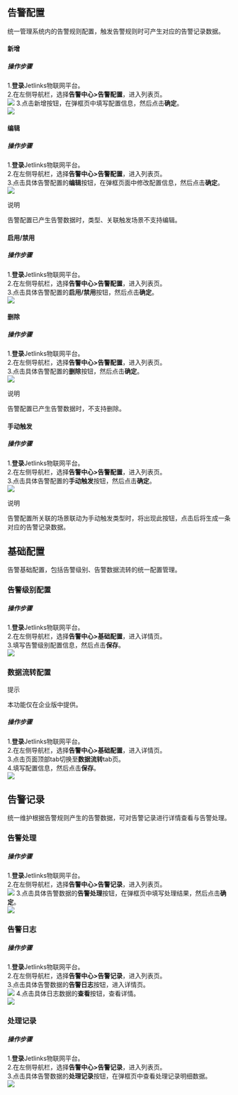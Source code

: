 
## 告警配置
统一管理系统内的告警规则配置，触发告警规则时可产生对应的告警记录数据。
#### 新增
##### 操作步骤
1.**登录**Jetlinks物联网平台。</br>
2.在左侧导航栏，选择**告警中心>告警配置**，进入列表页。</br>
![](./img/82.png)
3.点击新增按钮，在弹框页中填写配置信息，然后点击**确定**。</br>
![](./img/83.png)

#### 编辑
##### 操作步骤
1.**登录**Jetlinks物联网平台。</br>
2.在左侧导航栏，选择**告警中心>告警配置**，进入列表页。</br>
3.点击具体告警配置的**编辑**按钮，在弹框页面中修改配置信息，然后点击**确定**。</br>
![](./img/84.png)
<div class='explanation primary'>
  <p class='explanation-title-warp'>
    <span class='iconfont icon-bangzhu explanation-icon'></span>
    <span class='explanation-title font-weight'>说明</span>
  </p>
  告警配置已产生告警数据时，类型、关联触发场景不支持编辑。
</div>

#### 启用/禁用
##### 操作步骤
1.**登录**Jetlinks物联网平台。</br>
2.在左侧导航栏，选择**告警中心>告警配置**，进入列表页。</br>
3.点击具体告警配置的**启用/禁用**按钮，然后点击**确定**。</br>
![](./img/$81.png)

#### 删除
##### 操作步骤
1.**登录**Jetlinks物联网平台。</br>
2.在左侧导航栏，选择**告警中心>告警配置**，进入列表页。</br>
3.点击具体告警配置的**删除**按钮，然后点击**确定**。</br>
![](./img/85.png)

<div class='explanation primary'>
  <p class='explanation-title-warp'>
    <span class='iconfont icon-bangzhu explanation-icon'></span>
    <span class='explanation-title font-weight'>说明</span>
  </p>
告警配置已产生告警数据时，不支持删除。
</div>

#### 手动触发
##### 操作步骤
1.**登录**Jetlinks物联网平台。</br>
2.在左侧导航栏，选择**告警中心>告警配置**，进入列表页。</br>
3.点击具体告警配置的**手动触发**按钮，然后点击**确定**。</br>
![](./img/86.png)
<div class='explanation primary'>
  <p class='explanation-title-warp'>
    <span class='iconfont icon-bangzhu explanation-icon'></span>
    <span class='explanation-title font-weight'>说明</span>
  </p>
告警配置所关联的场景联动为手动触发类型时，将出现此按钮，点击后将生成一条对应的告警记录数据。
</div>

## 基础配置
告警基础配置，包括告警级别、告警数据流转的统一配置管理。
### 告警级别配置
##### 操作步骤
1.**登录**Jetlinks物联网平台。</br>
2.在左侧导航栏，选择**告警中心>基础配置**，进入详情页。</br>
3.填写告警级别配置信息，然后点击**保存**。</br>
![](./img/88.png)

### 数据流转配置

<div class='explanation info'>
  <p class='explanation-title-warp'> 
    <span class='iconfont icon-tishi explanation-icon'></span>
    <span class='explanation-title font-weight'>提示</span>
  </p>

本功能仅在企业版中提供。

</div>

##### 操作步骤
1.**登录**Jetlinks物联网平台。</br>
2.在左侧导航栏，选择**告警中心>基础配置**，进入详情页。</br>
3.点击页面顶部tab切换至**数据流转**tab页。</br>
4.填写配置信息，然后点击**保存**。</br>
![](./img/89.png)

## 告警记录
统一维护根据告警规则产生的告警数据，可对告警记录进行详情查看与告警处理。
### 告警处理
##### 操作步骤
1.**登录**Jetlinks物联网平台。</br>
2.在左侧导航栏，选择**告警中心>告警记录**，进入列表页。</br>
![](./img/90.png)
3.点击具体告警数据的**告警处理**按钮，在弹框页中填写处理结果，然后点击**确定**。</br>
![](./img/91.png)

### 告警日志
##### 操作步骤
1.**登录**Jetlinks物联网平台。</br>
2.在左侧导航栏，选择**告警中心>告警记录**，进入列表页。</br>
3.点击具体告警数据的**告警日志**按钮，进入详情页。</br>
![](./img/92.png)
4.点击具体日志数据的**查看**按钮，查看详情。</br>
![](./img/93.png)

### 处理记录
##### 操作步骤
1.**登录**Jetlinks物联网平台。</br>
2.在左侧导航栏，选择**告警中心>告警记录**，进入列表页。</br>
3.点击具体告警数据的**处理记录**按钮，在弹框页中查看处理记录明细数据。</br>
![](./img/94.png)



